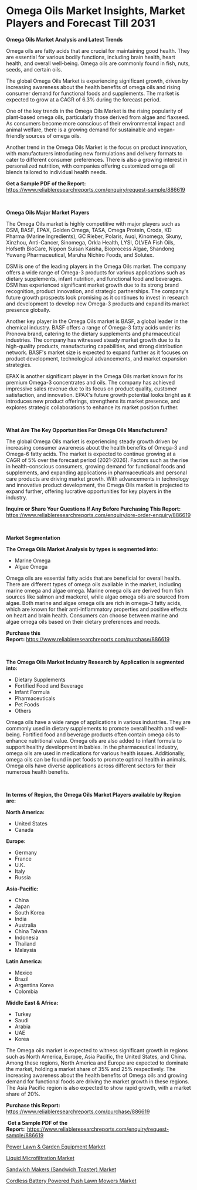 <p><h1>Omega Oils Market Insights, Market Players and Forecast Till 2031</h1></p><p><strong>Omega Oils Market Analysis and Latest Trends</strong></p>
<p><p>Omega oils are fatty acids that are crucial for maintaining good health. They are essential for various bodily functions, including brain health, heart health, and overall well-being. Omega oils are commonly found in fish, nuts, seeds, and certain oils.</p><p>The global Omega Oils Market is experiencing significant growth, driven by increasing awareness about the health benefits of omega oils and rising consumer demand for functional foods and supplements. The market is expected to grow at a CAGR of 6.3% during the forecast period.</p><p>One of the key trends in the Omega Oils Market is the rising popularity of plant-based omega oils, particularly those derived from algae and flaxseed. As consumers become more conscious of their environmental impact and animal welfare, there is a growing demand for sustainable and vegan-friendly sources of omega oils.</p><p>Another trend in the Omega Oils Market is the focus on product innovation, with manufacturers introducing new formulations and delivery formats to cater to different consumer preferences. There is also a growing interest in personalized nutrition, with companies offering customized omega oil blends tailored to individual health needs.</p></p>
<p><strong>Get a Sample PDF of the Report:&nbsp;</strong> <a href="https://www.reliableresearchreports.com/enquiry/request-sample/886619">https://www.reliableresearchreports.com/enquiry/request-sample/886619</a></p>
<p>&nbsp;</p>
<p><strong>Omega Oils Major Market Players</strong></p>
<p><p>The Omega Oils market is highly competitive with major players such as DSM, BASF, EPAX, Golden Omega, TASA, Omega Protein, Croda, KD Pharma (Marine Ingredients), GC Rieber, Polaris, Auqi, Kinomega, Skuny, Xinzhou, Anti-Cancer, Sinomega, Orkla Health, LYSI, OLVEA Fish Oils, Hofseth BioCare, Nippon Suisan Kaisha, Bioprocess Algae, Shandong Yuwang Pharmaceutical, Maruha Nichiro Foods, and Solutex.</p><p>DSM is one of the leading players in the Omega Oils market. The company offers a wide range of Omega-3 products for various applications such as dietary supplements, infant nutrition, and functional food and beverages. DSM has experienced significant market growth due to its strong brand recognition, product innovation, and strategic partnerships. The company's future growth prospects look promising as it continues to invest in research and development to develop new Omega-3 products and expand its market presence globally.</p><p>Another key player in the Omega Oils market is BASF, a global leader in the chemical industry. BASF offers a range of Omega-3 fatty acids under its Pronova brand, catering to the dietary supplements and pharmaceutical industries. The company has witnessed steady market growth due to its high-quality products, manufacturing capabilities, and strong distribution network. BASF's market size is expected to expand further as it focuses on product development, technological advancements, and market expansion strategies.</p><p>EPAX is another significant player in the Omega Oils market known for its premium Omega-3 concentrates and oils. The company has achieved impressive sales revenue due to its focus on product quality, customer satisfaction, and innovation. EPAX's future growth potential looks bright as it introduces new product offerings, strengthens its market presence, and explores strategic collaborations to enhance its market position further.</p></p>
<p>&nbsp;</p>
<p><strong>What Are The Key Opportunities For Omega Oils Manufacturers?</strong></p>
<p><p>The global Omega Oils market is experiencing steady growth driven by increasing consumer awareness about the health benefits of Omega-3 and Omega-6 fatty acids. The market is expected to continue growing at a CAGR of 5% over the forecast period (2021-2026). Factors such as the rise in health-conscious consumers, growing demand for functional foods and supplements, and expanding applications in pharmaceuticals and personal care products are driving market growth. With advancements in technology and innovative product development, the Omega Oils market is projected to expand further, offering lucrative opportunities for key players in the industry.</p></p>
<p><strong>Inquire or Share Your Questions If Any Before Purchasing This Report:</strong> <a href="https://www.reliableresearchreports.com/enquiry/pre-order-enquiry/886619">https://www.reliableresearchreports.com/enquiry/pre-order-enquiry/886619</a></p>
<p>&nbsp;</p>
<p><strong>Market Segmentation</strong></p>
<p><strong>The Omega Oils Market Analysis by types is segmented into:</strong></p>
<p><ul><li>Marine Omega</li><li>Algae Omega</li></ul></p>
<p><p>Omega oils are essential fatty acids that are beneficial for overall health. There are different types of omega oils available in the market, including marine omega and algae omega. Marine omega oils are derived from fish sources like salmon and mackerel, while algae omega oils are sourced from algae. Both marine and algae omega oils are rich in omega-3 fatty acids, which are known for their anti-inflammatory properties and positive effects on heart and brain health. Consumers can choose between marine and algae omega oils based on their dietary preferences and needs.</p></p>
<p><strong>Purchase this Report:&nbsp;</strong><a href="https://www.reliableresearchreports.com/purchase/886619">https://www.reliableresearchreports.com/purchase/886619</a></p>
<p>&nbsp;</p>
<p><strong>The Omega Oils Market Industry Research by Application is segmented into:</strong></p>
<p><ul><li>Dietary Supplements</li><li>Fortified Food and Beverage</li><li>Infant Formula</li><li>Pharmaceuticals</li><li>Pet Foods</li><li>Others</li></ul></p>
<p><p>Omega oils have a wide range of applications in various industries. They are commonly used in dietary supplements to promote overall health and well-being. Fortified food and beverage products often contain omega oils to enhance nutritional value. Omega oils are also added to infant formula to support healthy development in babies. In the pharmaceutical industry, omega oils are used in medications for various health issues. Additionally, omega oils can be found in pet foods to promote optimal health in animals. Omega oils have diverse applications across different sectors for their numerous health benefits.</p></p>
<p>&nbsp;</p>
<p><strong>In terms of Region, the Omega Oils Market Players available by Region are:</strong></p>
<p>
    <p> <strong> North America: </strong>
        <ul>
            <li>United States</li>
            <li>Canada</li>
        </ul>
        </p> 
    <p> <strong> Europe: </strong>
        <ul>
            <li>Germany</li>
            <li>France</li>
            <li>U.K.</li>
            <li>Italy</li>
            <li>Russia</li>
        </ul>
        </p> 
    <p> <strong> Asia-Pacific: </strong>
        <ul>
            <li>China</li>
            <li>Japan</li>
            <li>South Korea</li>
            <li>India</li>
            <li>Australia</li>
            <li>China Taiwan</li>
            <li>Indonesia</li>
            <li>Thailand</li>
            <li>Malaysia</li>
        </ul>
        </p> 
    <p> <strong> Latin America: </strong>
        <ul>
            <li>Mexico</li>
            <li>Brazil</li>
            <li>Argentina Korea</li>
            <li>Colombia</li>
        </ul>
        </p> 
    <p> <strong> Middle East & Africa: </strong>
        <ul>
            <li>Turkey</li>
            <li>Saudi</li>
            <li>Arabia</li>
            <li>UAE</li>
            <li>Korea</li>
        </ul>
    </p>
    </p>
<p><p>The Omega oils market is expected to witness significant growth in regions such as North America, Europe, Asia Pacific, the United States, and China. Among these regions, North America and Europe are expected to dominate the market, holding a market share of 35% and 25% respectively. The increasing awareness about the health benefits of Omega oils and growing demand for functional foods are driving the market growth in these regions. The Asia Pacific region is also expected to show rapid growth, with a market share of 20%.</p></p>
<p><strong>Purchase this Report: </strong><a href="https://www.reliableresearchreports.com/purchase/886619">https://www.reliableresearchreports.com/purchase/886619</a></p>
<p>&nbsp;<strong>Get a Sample PDF of the Report:&nbsp;&nbsp;</strong><a href="https://www.reliableresearchreports.com/enquiry/request-sample/886619">https://www.reliableresearchreports.com/enquiry/request-sample/886619</a></p>
<p><strong></strong></p>
<p><p><a href="https://view.publitas.com/reportprime-1/power-lawn-garden-equipment-market-size-reflecting-a-forecast-till-2030-market-by-type-by-application-and-by-geography/">Power Lawn & Garden Equipment Market</a></p><p><a href="https://gentle-editor-9db.notion.site/Liquid-Microfiltration-Market-Analysis-and-Market-Size-Global-Industry-Overview-Market-Segmentatio-2756b3de76df48ca980ff8ec5439b311">Liquid Microfiltration Market</a></p><p><a href="https://view.publitas.com/reportprime-1/sandwich-makers-sandwich-toaster-market-a-comprehensive-report-of-its-market-share-growth-trends-2023-2030/">Sandwich Makers (Sandwich Toaster) Market</a></p><p><a href="https://view.publitas.com/reportprime-1/cordless-battery-powered-push-lawn-mowers-market-challenges-opportunities-and-growth-drivers-and-major-market-players-forecasted-for-period-from-2023-2030/">Cordless Battery Powered Push Lawn Mowers Market</a></p></p>
